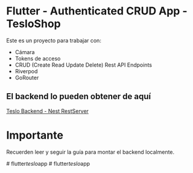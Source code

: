 # Flutter - Authenticated CRUD App - TesloShop

Este es un proyecto para trabajar con:

* Cámara
* Tokens de acceso
* CRUD (Create Read Update Delete) Rest API Endpoints
* Riverpod
* GoRouter


## El backend lo pueden obtener de aquí

[Teslo Backend - Nest RestServer](https://hub.docker.com/repository/docker/klerith/flutter-backend-teslo-shop/general)

# Importante
Recuerden leer y seguir la guía para montar el backend localmente.

#   f l u t t e r _ t e s l o _ a p p  
 #   f l u t t e r _ t e s l o _ a p p  
 